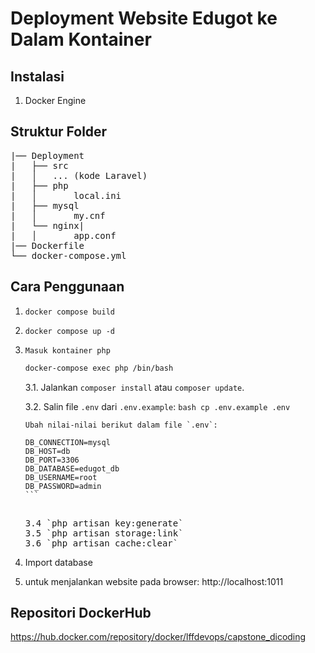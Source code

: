 # Deployment Website Edugot ke Dalam Kontainer

## Instalasi
1. Docker Engine


## <b>Struktur Folder</b>
<pre>
|── Deployment
|   ├── src
|   │   ... (kode Laravel)
|   ├── php
|   │       local.ini
|   ├── mysql
|   │       my.cnf
|   └── nginx|
|   │       app.conf     
|── Dockerfile
└── docker-compose.yml
</pre>

## Cara Penggunaan

1. `docker compose build`
2. `docker compose up -d`
3.  `Masuk kontainer php`
    ```bash
    docker-compose exec php /bin/bash
    ```
   
    3.1. Jalankan `composer install` atau `composer update`.
   
    3.2. Salin file `.env` dari `.env.example`:
        ```bash
        cp .env.example .env
        ```

        Ubah nilai-nilai berikut dalam file `.env`:
       
        DB_CONNECTION=mysql
        DB_HOST=db
        DB_PORT=3306
        DB_DATABASE=edugot_db
        DB_USERNAME=root
        DB_PASSWORD=admin
        ```
     <pre>    
    3.4 `php artisan key:generate` 
    3.5 `php artisan storage:link`
    3.6 `php artisan cache:clear`
    </pre>
5. Import database 
6. untuk menjalankan website pada browser:
       http://localhost:1011

## Repositori DockerHub
 https://hub.docker.com/repository/docker/lffdevops/capstone_dicoding



